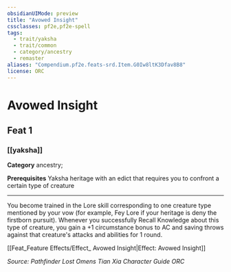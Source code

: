 ```yaml
---
obsidianUIMode: preview
title: "Avowed Insight"
cssclasses: pf2e,pf2e-spell
tags:
  - trait/yaksha
  - trait/common
  - category/ancestry
  - remaster
aliases: "Compendium.pf2e.feats-srd.Item.G0Iw8ltK3Dfav8B8"
license: ORC
---
```

# Avowed Insight
## Feat 1
### [[yaksha]]

**Category** ancestry; 



**Prerequisites** Yaksha heritage with an edict that requires you to confront a certain type of creature
* * *
You become trained in the Lore skill corresponding to one creature type mentioned by your vow (for example, Fey Lore if your heritage is deny the firstborn pursuit). Whenever you successfully Recall Knowledge about this type of creature, you gain a +1 circumstance bonus to AC and saving throws against that creature's attacks and abilities for 1 round.

[[Feat_Feature Effects/Effect_ Avowed Insight|Effect: Avowed Insight]]

*Source: Pathfinder Lost Omens Tian Xia Character Guide*
*ORC*